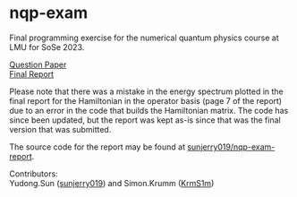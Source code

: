 # nqp-exam

Final programming exercise for the numerical quantum physics course at LMU for SoSe 2023. 

[Question Paper](/exercise.pdf)   
[Final Report](/final_report.pdf)

Please note that there was a mistake in the energy spectrum plotted in the final report for the Hamiltonian in the operator basis (page 7 of the report) due to an error in the code that builds the Hamiltonian matrix. The code has since been updated, but the report was kept as-is since that was the final version that was submitted. 

The source code for the report may be found at [sunjerry019/nqp-exam-report](https://github.com/sunjerry019/nqp-exam-report).

Contributors:   
Yudong.Sun ([sunjerry019](https://github.com/sunjerry019)) and Simon.Krumm ([KrmS1m](https://github.com/KrmS1m))